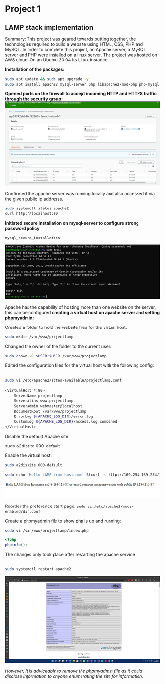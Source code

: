 # Project 1

## LAMP stack implementation

Summary: This project was geared towards putting together, the technologies required to build a website using HTML, CSS, PHP and MySQL.
In order to complete this project, an Apache server, a MySQL server and PHP were installed on a linux server. The project was hosted on AWS cloud. On an Ubuntu 20.04 lts Linux instance. 

**Installation of the packages:**

```bash
sudo apt update && sudo apt upgrade -y 
sudo apt install apache2 mysql-server php libapache2-mod-php php-mysql

```

**Opened ports on the firewall to accept incoming HTTP and HTTPS traffic through the security group:**
![open ports](media/Project1_images/ports_opened.png)


Confirmed the apache server was running locally and also accessed it via the given public ip addresss.
```bash
sudo systemctl status apache2
curl http://localhost:80
```

**Initiated secure installation on mysql-server to configure strong password policy**
```bash
mysql_secure_installation
```

![SQL server running](media/Project1_images/mysql-server.png)

Apache has the capability of hosting more than one website on the server, this can be configured
**creating a virtual host on apache server and setting phpmyadmin:**

Created a folder to hold the website files for the virtual host:
```bash
sudo mkdir /var/www/projectlamp
```

Changed the owner of the folder to the current user:

```bash
sudo chown -R $USER:$USER /var/www/projectlamp
```

Edited the configuration files for the virtual host with the following config:

```bash

sudo vi /etc/apache2/sites-available/projectlamp.conf

<VirtualHost *:80>
    ServerName projectlamp
    ServerAlias www.projectlamp 
    ServerAdmin webmaster@localhost
    DocumentRoot /var/www/projectlamp
    ErrorLog ${APACHE_LOG_DIR}/error.log
    CustomLog ${APACHE_LOG_DIR}/access.log combined
</VirtualHost>
``` 

Disable the default Apache site:

sudo a2dissite 000-default

Enable the virtual host:
```bash
sudo a2dissite 000-default
```


```bash
sudo echo 'Hello LAMP from hostname' $(curl -s http://169.254.169.254/latest/meta-data/public-hostname) 'with public IP' $(curl -s http://169.254.169.254/latest/meta-data/public-ipv4) > /var/www/projectlamp/index.html
```
![LAMP stack working](media/Project1_images/webpage_created.png)

Reorder the preference start page:
`sudo vi /etc/apache2/mods-enabled/dir.conf`


Create a phpmyadmin file to show php is up and running:

```bash
sudo vi /var/www/projectlamp/index.php
```

```php 
<?php
phpinfo();
```
The changes only took place after restarting the apache service
```bash

sudo systemctl restart apache2
```
![phpmyadmin working](media/Project1_images/Php_enabled.png)

*However, It is adviceable to remove the phpmyadmin file as it could disclose information to anyone enumerating the site for information.*